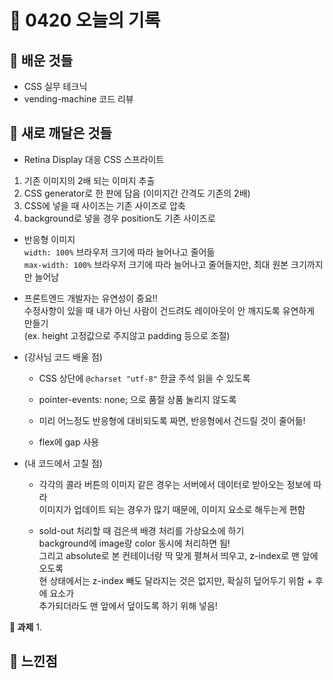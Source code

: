 # 🧸 0420 오늘의 기록
## 💙 배운 것들
* CSS 실무 테크닉
* vending-machine 코드 리뷰

## 💚 새로 깨달은 것들
* Retina Display 대응 CSS 스프라이트   
1. 기존 이미지의 2배 되는 이미지 추출   
2. CSS generator로 한 판에 담음 (이미지간 간격도 기존의 2배)   
3. CSS에 넣을 때 사이즈는 기존 사이즈로 압축   
4. background로 넣을 경우 position도 기존 사이즈로   

* 반응형 이미지   
`width: 100%` 브라우저 크기에 따라 늘어나고 줄어듦   
`max-width: 100%` 브라우저 크기에 따라 늘어나고 줄어들지만, 최대 원본 크기까지만 늘어남

* 프론트엔드 개발자는 유연성이 중요!!   
수정사항이 있을 때 내가 아닌 사람이 건드려도 레이아웃이 안 깨지도록 유연하게 만들기   
(ex. height 고정값으로 주지않고 padding 등으로 조절)

* (강사님 코드 배울 점)   
    * CSS 상단에 `@charset "utf-8"` 한글 주석 읽을 수 있도록

    * pointer-events: none; 으로 품절 상품 눌리지 않도록

    * 미리 어느정도 반응형에 대비되도록 짜면, 반응형에서 건드릴 것이 줄어듦!

    * flex에 gap 사용

* (내 코드에서 고칠 점)
    * 각각의 콜라 버튼의 이미지 같은 경우는 서버에서 데이터로 받아오는 정보에 따라   
    이미지가 업데이트 되는 경우가 많기 때문에, 이미지 요소로 해두는게 편함

    * sold-out 처리할 때 검은색 배경 처리를 가상요소에 하기   
    background에 image랑 color 동시에 처리하면 됨!   
    그리고 absolute로 본 컨테이너랑 딱 맞게 펼쳐서 띄우고, z-index로 맨 앞에 오도록   
    현 상태에서는 z-index 빼도 달라지는 것은 없지만, 확실히 덮어두기 위함 + 후에 요소가   
    추가되더라도 맨 앞에서 덮이도록 하기 위해 넣음!

**📍 과제**
1. 

## 💜 느낀점
